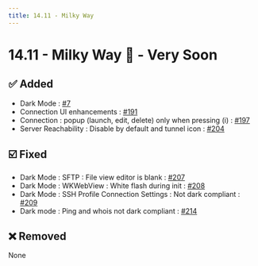 ```yaml
---
title: 14.11 - Milky Way
---
```

# 14.11 - Milky Way :milky_way: - Very Soon

## :white_check_mark: Added
* Dark Mode : [#7](https://github.com/isontheline/pro.webssh.net/issues/7)
* Connection UI enhancements : [#191](https://github.com/isontheline/pro.webssh.net/issues/191)
* Connection : popup (launch, edit, delete) only when pressing (i) : [#197](https://github.com/isontheline/pro.webssh.net/issues/197)
* Server Reachability : Disable by default and tunnel icon : [#204](https://github.com/isontheline/pro.webssh.net/issues/204)

## :ballot_box_with_check: Fixed
* Dark Mode : SFTP : File view editor is blank : [#207](https://github.com/isontheline/pro.webssh.net/issues/207)
* Dark Mode : WKWebView : White flash during init : [#208](https://github.com/isontheline/pro.webssh.net/issues/208)
* Dark Mode : SSH Profile Connection Settings : Not dark compliant : [#209](https://github.com/isontheline/pro.webssh.net/issues/209)
* Dark mode : Ping and whois not dark compliant : [#214](https://github.com/isontheline/pro.webssh.net/issues/214)

## :x: Removed
None